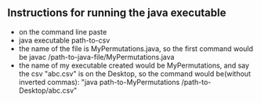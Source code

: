 ## Instructions for running the java executable
* on the command line paste 
* java executable path-to-csv
* the name of the file is MyPermutations.java, so the first command would be javac /path-to-java-file/MyPermutations.java
* the name of my executable created would be MyPermutations, and say the csv "abc.csv" is on the Desktop, so the command would be(without inverted commas): "java path-to-MyPermutations /path-to-Desktop/abc.csv"
